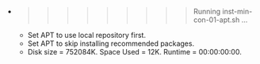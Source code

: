 * >>>>>>>>> Running inst-min-con-01-apt.sh ...
  * Set APT to use local repository first.
  * Set APT to skip installing recommended packages.
  * Disk size = 752084K. Space Used = 12K. Runtime = 00:00:00:00.
